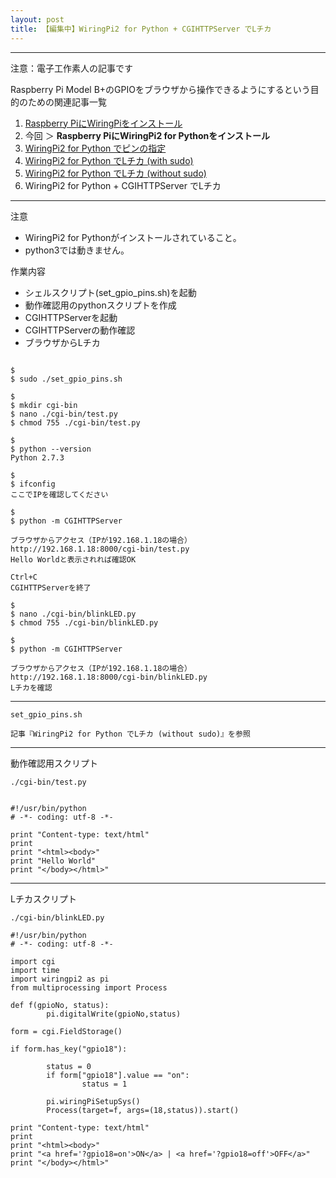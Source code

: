 ```yaml
---
layout: post
title: 【編集中】WiringPi2 for Python + CGIHTTPServer でLチカ
---
```


------------------------------------
注意：電子工作素人の記事です

Raspberry Pi Model B+のGPIOをブラウザから操作できるようにするという目的のための関連記事一覧

1. [Raspberry PiにWiringPiをインストール](../000000/)
2. 今回 ＞ __Raspberry PiにWiringPi2 for Pythonをインストール__
3. [WiringPi2 for Python でピンの指定](../000002/)
4. [WiringPi2 for Python でLチカ (with sudo)](../000003/)
5. [WiringPi2 for Python でLチカ (without sudo)](../000004/)
6. WiringPi2 for Python + CGIHTTPServer でLチカ

------------------------------------

注意

+ WiringPi2 for Pythonがインストールされていること。
+ python3では動きません。


作業内容

+ シェルスクリプト(set_gpio_pins.sh)を起動
+ 動作確認用のpythonスクリプトを作成
+ CGIHTTPServerを起動
+ CGIHTTPServerの動作確認
+ ブラウザからLチカ


```

$
$ sudo ./set_gpio_pins.sh

$
$ mkdir cgi-bin
$ nano ./cgi-bin/test.py
$ chmod 755 ./cgi-bin/test.py

$
$ python --version
Python 2.7.3

$
$ ifconfig
ここでIPを確認してください

$
$ python -m CGIHTTPServer

ブラウザからアクセス（IPが192.168.1.18の場合）
http://192.168.1.18:8000/cgi-bin/test.py
Hello Worldと表示されれば確認OK

Ctrl+C
CGIHTTPServerを終了

$
$ nano ./cgi-bin/blinkLED.py
$ chmod 755 ./cgi-bin/blinkLED.py

$
$ python -m CGIHTTPServer

ブラウザからアクセス（IPが192.168.1.18の場合）
http://192.168.1.18:8000/cgi-bin/blinkLED.py
Lチカを確認

```

------------------------------------

```
set_gpio_pins.sh

記事『WiringPi2 for Python でLチカ (without sudo)』を参照

```

------------------------------------
動作確認用スクリプト

```
./cgi-bin/test.py


#!/usr/bin/python
# -*- coding: utf-8 -*-

print "Content-type: text/html"
print
print "<html><body>"
print "Hello World"
print "</body></html>"

```

------------------------------------
Lチカスクリプト

```
./cgi-bin/blinkLED.py

#!/usr/bin/python
# -*- coding: utf-8 -*-

import cgi
import time
import wiringpi2 as pi
from multiprocessing import Process

def f(gpioNo, status):
        pi.digitalWrite(gpioNo,status)

form = cgi.FieldStorage()

if form.has_key("gpio18"):

        status = 0
        if form["gpio18"].value == "on":
                status = 1

        pi.wiringPiSetupSys()
        Process(target=f, args=(18,status)).start()

print "Content-type: text/html"
print
print "<html><body>"
print "<a href='?gpio18=on'>ON</a> | <a href='?gpio18=off'>OFF</a>"
print "</body></html>"


```
